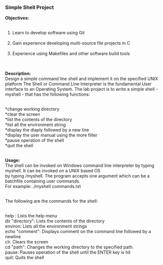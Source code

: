 ### Simple Shell Project

**Objectives:**<br><br>
1. Learn to develop software using Git<br><br>
2. Gain experience developing multi-source file projects in C<br><br>
3. Experience using Makefiles and other software build tools<br><br><br>


**Description:**<br>
Design a simple command line shell and implement it on the specified UNIX platform
The Shell or Command Line Interpreter is the fundamental User interface to
an Operating System. The lab project is to write a simple shell - myshell -
that has the following functions:<br><br>

*change working directory<br>
*clear the screen<br>
*list the contents of the directory<br>
*list all the environment string<br>
*display the diaply followed by a new line<br>
*display the user manual using the more filter<br>
*pause operation of the shell<br>
*quit the shell<br><br>

**Usage:**<br>
The shell can be invoked on Windows command line interpreter by typing myshell. It can be invoked on a UNIX based OS<br>
by typing /myshell. The program accepts one argument which can be a batchfile containing user commands. <br>
For example: ./myshell commands.txt <br>
<br>

The following are the commands for the shell: <br><br>

help :  Lists the help menu <br>
dir "directory":  Lists the contents of the directory <br>
environ: Lists all the environment strings <br>
echo "comment": Displays comment on the command line followed by a newline <br>
clr. Clears the screen <br>
cd "path": Changes the working directory to the specified path. <br>
pause: Pauses operation of the shell until the ENTER key is hit <br>
quit: Quits the shell <br>
